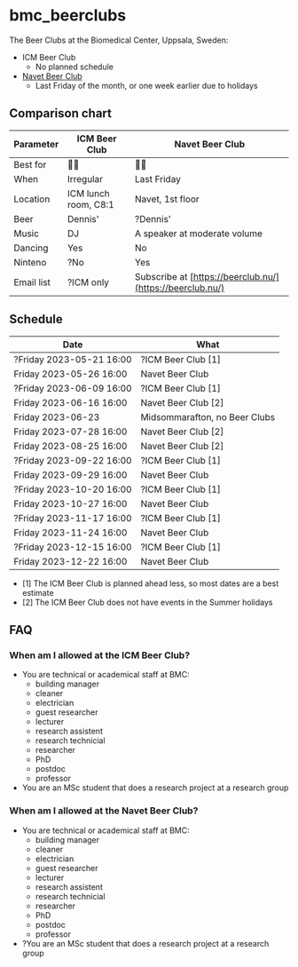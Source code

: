 # bmc_beerclubs

The Beer Clubs at the Biomedical Center, Uppsala, Sweden:

 * ICM Beer Club
    * No planned schedule
 * [Navet Beer Club](https://beerclub.nu/)
    * Last Friday of the month, or one week earlier due to holidays

## Comparison chart

Parameter |ICM Beer Club         |Navet Beer Club
----------|----------------------|---------------
Best for  |:partying_face::beer: |:monocle_face::beer:
When      |Irregular             |Last Friday
Location  |ICM lunch room, C8:1  |Navet, 1st floor
Beer      |Dennis'               |?Dennis'
Music     |DJ                    |A speaker at moderate volume
Dancing   |Yes                   |No
Ninteno   |?No                   |Yes
Email list|?ICM only             |Subscribe at [https://beerclub.nu/](https://beerclub.nu/)

## Schedule

Date                     |What
-------------------------|----------------
?Friday 2023-05-21 16:00 |?ICM Beer Club [1]
 Friday 2023-05-26 16:00 | Navet Beer Club
?Friday 2023-06-09 16:00 |?ICM Beer Club  [1]
 Friday 2023-06-16 16:00 | Navet Beer Club  [2]
 Friday 2023-06-23       | Midsommarafton, no Beer Clubs
 Friday 2023-07-28 16:00 | Navet Beer Club  [2]
 Friday 2023-08-25 16:00 | Navet Beer Club  [2]
?Friday 2023-09-22 16:00 |?ICM Beer Club [1]
 Friday 2023-09-29 16:00 | Navet Beer Club
?Friday 2023-10-20 16:00 |?ICM Beer Club [1]
 Friday 2023-10-27 16:00 | Navet Beer Club
?Friday 2023-11-17 16:00 |?ICM Beer Club [1]
 Friday 2023-11-24 16:00 | Navet Beer Club
?Friday 2023-12-15 16:00 |?ICM Beer Club [1]
 Friday 2023-12-22 16:00 | Navet Beer Club

 * [1] The ICM Beer Club is planned ahead less, so most dates are a best estimate
 * [2] The ICM Beer Club does not have events in the Summer holidays

## FAQ

### When am I allowed at the ICM Beer Club?

 * You are technical or academical staff at BMC: 
   * building manager
   * cleaner
   * electrician
   * guest researcher
   * lecturer
   * research assistent
   * research technicial
   * researcher
   * PhD
   * postdoc
   * professor
 * You are an MSc student that does a research project at a research group

### When am I allowed at the Navet Beer Club?

 * You are technical or academical staff at BMC: 
   * building manager
   * cleaner
   * electrician
   * guest researcher
   * lecturer
   * research assistent
   * research technicial
   * researcher
   * PhD
   * postdoc
   * professor
 * ?You are an MSc student that does a research project at a research group
